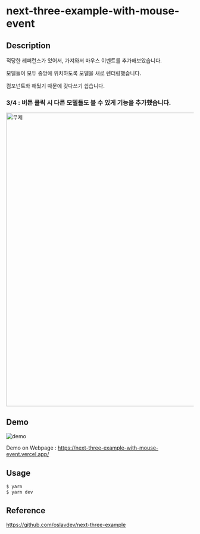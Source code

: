 # next-three-example-with-mouse-event

## Description

적당한 레퍼런스가 있어서, 가져와서 마우스 이벤트를 추가해보았습니다.

모델들이 모두 중앙에 위치하도록 모델을 새로 렌더링했습니다.

컴포넌트화 해뒀기 때문에 갖다쓰기 쉽습니다.

### 3/4 : 버튼 클릭 시 다른 모델들도 볼 수 있게 기능을 추가했습니다.

<img width="790" alt="무제" src="https://user-images.githubusercontent.com/86578246/222900924-0dc8274f-f903-430e-97fd-f6ac6eeb13d1.png">



## Demo
![demo](https://user-images.githubusercontent.com/86578246/221409732-f3031291-f17b-447b-b55c-d62100819acc.gif)

Demo on Webpage : https://next-three-example-with-mouse-event.vercel.app/


## Usage
```sh
$ yarn
$ yarn dev
```

## Reference
https://github.com/oslavdev/next-three-example

